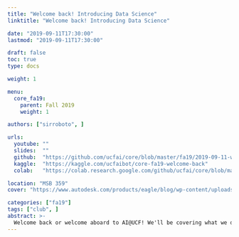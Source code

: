 ```yaml
---
title: "Welcome back! Introducing Data Science"
linktitle: "Welcome back! Introducing Data Science"

date: "2019-09-11T17:30:00"
lastmod: "2019-09-11T17:30:00"

draft: false
toc: true
type: docs

weight: 1

menu:
  core_fa19:
    parent: Fall 2019
    weight: 1

authors: ["sirroboto", ]

urls:
  youtube: ""
  slides:  ""
  github:  "https://github.com/ucfai/core/blob/master/fa19/2019-09-11-welcome-back/2019-09-11-welcome-back.ipynb"
  kaggle:  "https://kaggle.com/ucfaibot/core-fa19-welcome-back"
  colab:   "https://colab.research.google.com/github/ucfai/core/blob/master/fa19/2019-09-11-welcome-back/2019-09-11-welcome-back.ipynb"

location: "MSB 359"
cover: "https://www.autodesk.com/products/eagle/blog/wp-content/uploads/2018/04/shutterstock_1011096853.jpg"

categories: ["fa19"]
tags: ["club", ]
abstract: >-
  Welcome back or welcome aboard to AI@UCF! We'll be covering what we do, how we do it, and what opportunities are available for you. Food and drink will be provided, so take the time to eat, chat, and learn about our club. See you there!
---
```

